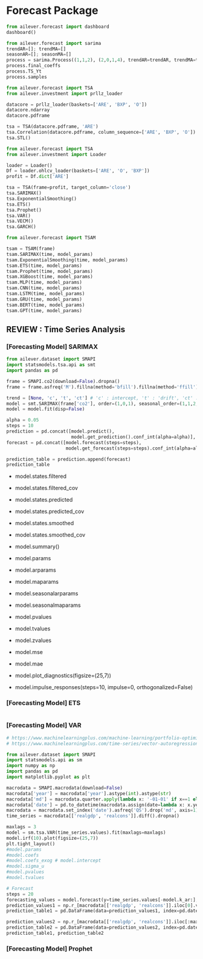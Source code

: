 # Forecast Package

```python
from ailever.forecast import dashboard
dashboard()
```

```python
from ailever.forecast import sarima
trendAR=[]; trendMA=[]
seasonAR=[]; seasonMA=[]
process = sarima.Process((1,1,2), (2,0,1,4), trendAR=trendAR, trendMA=trendMA, seasonAR=seasonAR, seasonMA=seasonMA, n_samples=300)
process.final_coeffs
process.TS_Yt
process.samples
```


```python
from ailever.forecast import TSA
from ailever.investment import prllz_loader

datacore = prllz_loader(baskets=['ARE', 'BXP', 'O'])
datacore.ndarray
datacore.pdframe

tsa = TSA(datacore.pdframe, 'ARE')
tsa.Correlation(datacore.pdframe, column_sequence=['ARE', 'BXP', 'O'])
tsa.STL()
```


```python
from ailever.forecast import TSA
from ailever.investment import Loader

loader = Loader()
Df = loader.ohlcv_loader(baskets=['ARE', 'O', 'BXP'])
profit = Df.dict['ARE']

tsa = TSA(frame=profit, target_column='close')
tsa.SARIMAX()
tsa.ExponentialSmoothing()
tsa.ETS()
tsa.Prophet()
tsa.VAR()
tsa.VECM()
tsa.GARCH()
```


```python
from ailever.forecast import TSAM

tsam = TSAM(frame)
tsam.SARIMAX(time, model_params)
tsam.ExponentialSmoothing(time, model_params)
tsam.ETS(time, model_params)
tsam.Prophet(time, model_params)
tsam.XGBoost(time, model_params)
tsam.MLP(time, model_params)
tsam.CNN(time, model_params)
tsam.LSTM(time, model_params)
tsam.GRU(time, model_params)
tsam.BERT(time, model_params)
tsam.GPT(time, model_params)
```


## REVIEW : Time Series Analysis
### [Forecasting Model] SARIMAX
```python
from ailever.dataset import SMAPI
import statsmodels.tsa.api as smt
import pandas as pd

frame = SMAPI.co2(download=False).dropna()
frame = frame.asfreq('M').fillna(method='bfill').fillna(method='ffill')

trend = [None, 'c', 't', 'ct'] # 'c' : intercept, 't' : 'drift', 'ct' : 'intercept'+'drift'
model = smt.SARIMAX(frame['co2'], order=(1,0,1), seasonal_order=(1,1,2,7), trend=trend[0], freq='M', simple_differencing=False)
model = model.fit(disp=False)

alpha = 0.05
steps = 10
prediction = pd.concat([model.predict(),
                        model.get_prediction().conf_int(alpha=alpha)], axis=1)
forecast = pd.concat([model.forecast(steps=steps),
                      model.get_forecast(steps=steps).conf_int(alpha=alpha)], axis=1)

prediction_table = prediction.append(forecast)
prediction_table
```
- model.states.filtered
- model.states.filtered_cov
- model.states.predicted
- model.states.predicted_cov
- model.states.smoothed
- model.states.smoothed_cov

- model.summary()
- model.params
- model.arparams
- model.maparams
- model.seasonalarparams
- model.seasonalmaparams
- model.pvalues
- model.tvalues
- model.zvalues
- model.mse
- model.mae

- model.plot_diagnostics(figsize=(25,7))
- model.impulse_responses(steps=10, impulse=0, orthogonalized=False)

### [Forecasting Model] ETS
```python
```

### [Forecasting Model] VAR
```python
# https://www.machinelearningplus.com/machine-learning/portfolio-optimization-python-example/
# https://www.machinelearningplus.com/time-series/vector-autoregression-examples-python/

from ailever.dataset import SMAPI
import statsmodels.api as sm
import numpy as np
import pandas as pd
import matplotlib.pyplot as plt

macrodata = SMAPI.macrodata(download=False)
macrodata['year'] = macrodata['year'].astype(int).astype(str)
macrodata['md'] = macrodata.quarter.apply(lambda x: '-01-01' if x==1 else '-04-01' if x==2 else '-07-01' if x==3 else '-10-01')
macrodata['date'] = pd.to_datetime(macrodata.assign(date=lambda x: x.year + x.md)['date'])
macrodata = macrodata.set_index('date').asfreq('QS').drop('md', axis=1)
time_series = macrodata[['realgdp', 'realcons']].diff().dropna()

maxlags = 3
model = sm.tsa.VAR(time_series.values).fit(maxlags=maxlags)
model.irf(10).plot(figsize=(25,7))
plt.tight_layout()
#model.params
#model.coefs
#model.coefs_exog # model.intercept
#model.sigma_u
#model.pvalues
#model.tvalues

# Forecast
steps = 20
forecasting_values = model.forecast(y=time_series.values[-model.k_ar:], steps=steps)
prediction_values1 = np.r_[macrodata[['realgdp', 'realcons']].iloc[0].values[np.newaxis, :], time_series.values, forecasting_values].cumsum(axis=0)
prediction_table1 = pd.DataFrame(data=prediction_values1, index=pd.date_range(time_series.index[0], periods=macrodata.shape[0]+steps, freq='QS'), columns=time_series.columns)

prediction_values2 = np.r_[macrodata[['realgdp', 'realcons']].iloc[:maxlags+1].values, model.fittedvalues, forecasting_values].cumsum(axis=0)
prediction_table2 = pd.DataFrame(data=prediction_values2, index=pd.date_range(time_series.index[0], periods=macrodata.shape[0]+steps, freq='QS'), columns=time_series.columns)
prediction_table1, prediction_table2
```

### [Forecasting Model] Prophet
```python
```
